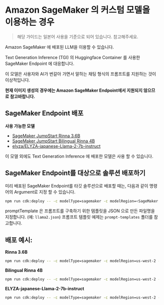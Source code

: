 # Amazon SageMaker 의 커스텀 모델을 이용하는 경우

>해당 가이드는 일본어 사용을 기준으로 되어 있습니다. 참고해주세요.

Amazon SageMaker 에 배포된 LLM을 이용할 수 있습니다.

Text Generation Inference (TGI) 의 Huggingface Container 를 사용한 SageMaker Endpoint 에 대응합니다.

이 모델은 사용자와 AI가 번갈아 가면서 말하는 채팅 형식의 프롬프트를 지원하는 것이 이상적입니다.

**현재 이미지 생성의 경우에는 Amazon SageMaker Endpoint에서 지원되지 않으므로 참고바랍니다.**

## SageMaker Endpoint 배포

**사용 가능한 모델**

- [SageMaker JumpStart Rinna 3.6B](https://aws.amazon.com/jp/blogs/news/generative-ai-rinna-japanese-llm-on-amazon-sagemaker-jumpstart/)
- [SageMaker JumpStart Bilingual Rinna 4B](https://aws.amazon.com/jp/blogs/news/generative-ai-rinna-japanese-llm-on-amazon-sagemaker-jumpstart/)
- [elyza/ELYZA-japanese-Llama-2-7b-instruct](https://github.com/aws-samples/aws-ml-jp/blob/f57da0343d696d740bb980dc16ebf28b1221f90e/tasks/generative-ai/text-to-text/fine-tuning/instruction-tuning/Transformers/Elyza_Inference_TGI_ja.ipynb)

이 모델 외에도 Text Generation Inference 에 배포한 모델은 사용 할 수 있습니다.

## SageMaker Endpoint를 대상으로 솔루션 배포하기

미리 배포된 SageMaker Endpoint를 타깃 솔루션으로 배포할 때는, 다음과 같이 명령어의 Argument로 지정 할 수 있습니다.

```bash
npm run cdk:deploy -- -c modelType=sagemaker -c modelRegion=<SageMaker Endpoint Region> -c modelName=<SageMaker Endpoint Name> -c promptTemplate=<Prompt Template File>
```

promptTemplate 은 프롬프트를 구축하기 위한 템플릿을 JSON 으로 만든 파일명을 지정합니다. (예: `llama2.json`)
프롬프트 템플릿 예제는 `prompt-templates` 폴더를 참고합니다.

## 배포 예시:

**Rinna 3.6B**

```bash
npm run cdk:deploy -- -c modelType=sagemaker -c modelRegion=us-west-2 -c modelName=jumpstart-dft-hf-llm-rinna-3-6b-instruction-ppo-bf16 -c promptTemplate=rinna.json
```

**Bilingual Rinna 4B**

```bash
npm run cdk:deploy -- -c modelType=sagemaker -c modelRegion=us-west-2 -c modelName=jumpstart-dft-bilingual-rinna-4b-instruction-ppo-bf16 -c promptTemplate=bilingualRinna.json
```

**ELYZA-japanese-Llama-2-7b-instruct**

```bash
npm run cdk:deploy -- -c modelType=sagemaker -c modelRegion=us-west-2 -c modelName=elyza-7b-inference -c promptTemplate=llama2.json
```
